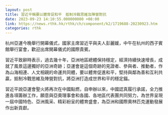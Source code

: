 ```yaml
---
layout: post
title: 習近平稱要以體育促和平　抵制冷戰思維及陣營對抗
date: 2023-09-23 14:10:55.000000000 +08:00
link: https://news.rthk.hk/rthk/ch/component/k2/1719688-20230923.htm
categories: rthk
---
```


杭州亞運今晚舉行開幕儀式，國家主席習近平與夫人彭麗媛，中午在杭州的西子賓館舉行宴會，歡迎出席開幕儀式的國際貴賓。

習近平致辭時表示，過去幾十年，亞洲地區總體保持穩定，經濟持續快速增長，成就了風景這邊獨好的亞洲奇跡；亞運會是這個奇跡的見證者、參與者、推動者，作為山海相連、人文相親的命運共同體，要以體育促進和平，堅持與鄰為善和互利共贏，抵制冷戰思維及陣營對抗，將亞洲打造成世界和平的穩定錨。

習近平說亞運會聖火將再次在中國點燃，自申辦以來，中國認真履行承諾，全力推進各項籌辦工作，願意與亞奧理事會和各國、各地區代表團共同努力，為世界呈現一屆中國特色、亞洲風采、精彩紛呈的體育盛會，為亞洲和國際奧林匹克運動發展作出新貢獻。
